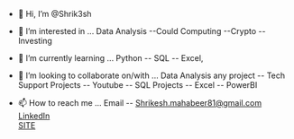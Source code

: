 - 👋 Hi, I’m @Shrik3sh
- 👀 I’m interested in ... Data Analysis --Could Computing --Crypto --Investing
- 🌱 I’m currently learning ... Python -- SQL -- Excel,
- 💞️ I’m looking to collaborate on/with ... Data Analysis any project
                                         --   Tech Support Projects
                                        --    Youtube
                                       --     SQL Projects 
                                        --    Excel
                                        --    PowerBI
                                        
- 📫 How to reach me ... Email -- Shrikesh.mahabeer81@gmail.com <br>
                         [LinkedIn](https://www.linkedin.com/in/shrikesh-mahabeer-48599775/)<br>
                         [SITE](https://shrikeshm.wordpress.com/)<br>
<!---
Shrik3sh/Shrik3sh is a ✨ special ✨ repository because its `README.md` (this file) appears on your GitHub profile.
You can click the Preview link to take a look at your changes.
--->
